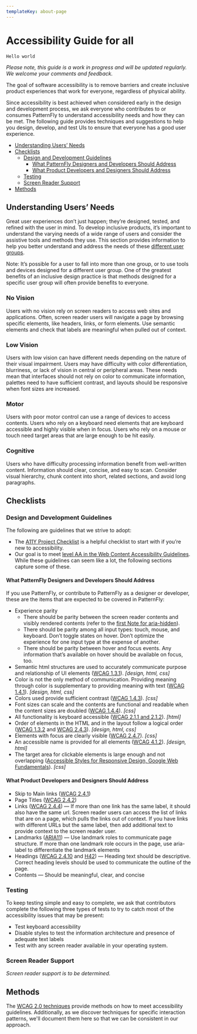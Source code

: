 ```yaml
---
templateKey: about-page
---
```

# Accessibility Guide for all

`Hello world`

_Please note, this guide is a work in progress and will be updated regularly. We welcome your comments and feedback._

The goal of software accessibility is to remove barriers and create inclusive product experiences that work for everyone, regardless of physical ability.

Since accessibility is best achieved when considered early in the design and development process, we ask everyone who contributes to or consumes PatternFly to understand accessibility needs and how they can be met. The following guide provides techniques and suggestions to help you design, develop, and test UIs to ensure that everyone has a good user experience.

* [Understanding Users’ Needs](#understanding-users-needs)
* [Checklists](#checklists)
  * [Design and Development Guidelines](#design-and-development-guidelines)
    * [What PatternFly Designers and Developers Should Address](#what-patternfly-designers-and-developers-should-address)
    * [What Product Developers and Designers Should Address](#what-product-developers-and-designers-should-address)
  * [Testing](#testing)
  * [Screen Reader Support](#screen-reader-support)
* [Methods](#methods)

## Understanding Users’ Needs

Great user experiences don’t just happen; they’re designed, tested, and refined with the user in mind. To develop inclusive products, it’s important to understand the varying needs of a wide range of users and consider the assistive tools and methods they use. This section provides information to help you better understand and address the needs of these [different user groups](https://a11yproject.com/posts/myth-accessibility-m-blind-people/).

Note: It’s possible for a user to fall into more than one group, or to use tools and devices designed for a different user group. One of the greatest benefits of an inclusive design practice is that methods designed for a specific user group will often provide benefits to everyone.

### No Vision

Users with no vision rely on screen readers to access web sites and applications. Often, screen reader users will navigate a page by browsing specific elements, like headers, links, or form elements. Use semantic elements and check that labels are meaningful when pulled out of context.

### Low Vision

Users with low vision can have different needs depending on the nature of their visual impairment. Users may have difficulty with color differentiation, blurriness, or lack of vision in central or peripheral areas. These needs mean that interfaces should not rely on color to communicate information, palettes need to have sufficient contrast, and layouts should be responsive when font sizes are increased.

### Motor

Users with poor motor control can use a range of devices to access contents. Users who rely on a keyboard need elements that are keyboard accessible and highly visible when in focus. Users who rely on a mouse or touch need target areas that are large enough to be hit easily.

### Cognitive

Users who have difficulty processing information benefit from well-written content. Information should clear, concise, and easy to scan. Consider visual hierarchy, chunk content into short, related sections, and avoid long paragraphs.

## Checklists

### Design and Development Guidelines

The following are guidelines that we strive to adopt:

* The [A11Y Project Checklist](https://a11yproject.com/checklist) is a helpful checklist to start with if you’re new to accessibility.
* Our goal is to meet [level AA in the Web Content Accessibility Guidelines](https://www.w3.org/WAI/WCAG20/quickref/?currentsidebar=%23col_customize&levels=aaa&technologies=smil%2Cpdf%2Cflash%2Csl). While these guidelines can seem like a lot, the following sections capture some of these.

#### What PatternFly Designers and Developers Should Address

If you use PatternFly, or contribute to PatternFly as a designer or developer, these are the items that are expected to be covered in PatternFly:

* Experience parity
  * There should be parity between the screen reader contents and visibly rendered contents (refer to the [first Note for aria-hidden](https://www.w3.org/TR/wai-aria/#aria-hidden)).
  * There should be parity among all input types: touch, mouse, and keyboard. Don’t toggle states on hover. Don’t optimize the experience for one input type at the expense of another.
  * There should be parity between hover and focus events. Any information that’s available on hover should be available on focus, too.
* Semantic html structures are used to accurately communicate purpose and relationship of UI elements ([WCAG 1.3.1](https://www.w3.org/WAI/WCAG20/quickref/?currentsidebar=%23col_customize&showtechniques=131#qr-content-structure-separation-programmatic)).  _\[design, html, css]_
* Color is not the only method of communication. Providing meaning through color is supplementary to providing meaning with text ([WCAG 1.4.1](https://www.w3.org/WAI/WCAG20/quickref/?currentsidebar=%23col_customize#qr-visual-audio-contrast-without-color)).  _\[design, html, css]_
* Colors used provide sufficient contrast ([WCAG 1.4.3](https://www.w3.org/WAI/WCAG20/quickref/?currentsidebar=%23col_customize#qr-visual-audio-contrast-contrast)).  _\[css]_
* Font sizes can scale and the contents are functional and readable when the content sizes are doubled ([WCAG 1.4.4](https://www.w3.org/WAI/WCAG20/quickref/?currentsidebar=%23col_customize#qr-visual-audio-contrast-scale)).  _\[css]_
* All functionality is keyboard accessible ([WCAG 2.1.1 and 2.1.2](https://www.w3.org/WAI/WCAG20/quickref/?currentsidebar=%23col_customize#keyboard-operation)).  _\[html]_
* Order of elements in the HTML and in the layout follow a logical order ([WCAG 1.3.2](https://www.w3.org/WAI/WCAG20/quickref/?currentsidebar=%23col_customize#qr-content-structure-separation-sequence) and [WCAG 2.4.3](https://www.w3.org/WAI/WCAG20/quickref/?currentsidebar=%23col_customize#qr-navigation-mechanisms-focus-order)). _\[design, html, css]_
* Elements with focus are clearly visible ([WCAG 2.4.7](https://www.w3.org/WAI/WCAG20/quickref/?currentsidebar=%23col_customize#qr-navigation-mechanisms-focus-visible)). _\[css]_
* An accessible name is provided for all elements ([WCAG 4.1.2](https://www.w3.org/WAI/WCAG20/quickref/?currentsidebar=%23col_customize&showtechniques=412#qr-ensure-compat-rsv)). _\[design, html]_
* The target area for clickable elements is large enough and not overlapping ([Accessible Styles for Responsive Design, Google Web Fundamentals](https://developers.google.com/web/fundamentals/accessibility/accessible-styles#multi-device_responsive_design)). _\[css]_

#### What Product Developers and Designers Should Address

* Skip to Main links ([WCAG 2.4.1](https://www.w3.org/WAI/WCAG20/quickref/?currentsidebar=%23col_customize#qr-navigation-mechanisms-skip))
* Page Titles ([WCAG 2.4.2](https://www.w3.org/WAI/WCAG20/quickref/?currentsidebar=%23col_customize#qr-navigation-mechanisms-title))
* Links ([WCAG 2.4.4](https://www.w3.org/WAI/WCAG20/quickref/?currentsidebar=%23col_customize#qr-navigation-mechanisms-refs)) — If more than one link has the same label, it should also have the same url. Screen reader users can access the list of links that are on a page, which pulls the links out of context. If you have links with different URLs but the same label, then add additional text to provide context to the screen reader user.
* Landmarks ([ARIA11](https://www.w3.org/TR/WCAG20-TECHS/ARIA11.html)) — Use landmark roles to communicate page structure. If more than one landmark role occurs in the page, use aria-label to differentiate the landmark elements
* Headings ([WCAG 2.4.10](https://www.w3.org/WAI/WCAG20/quickref/?currentsidebar=%23col_customize#qr-navigation-mechanisms-headings) and [H42](https://www.w3.org/TR/WCAG20-TECHS/H42.html)) — Heading text should be descriptive. Correct heading levels should be used to communicate the outline of the page.
* Contents — Should be meaningful, clear, and concise

### Testing

To keep testing simple and easy to complete, we ask that contributors complete the following three types of tests to try to catch most of the accessibility issues that may be present:

* Test keyboard accessibility
* Disable styles to test the information architecture and presence of adequate text labels
* Test with any screen reader available in your operating system.

### Screen Reader Support

_Screen reader support is to be determined._

## Methods

The [WCAG 2.0 techniques](https://www.w3.org/TR/WCAG20-TECHS/Overview.html#contents)   provide methods on how to meet accessibility guidelines. Additionally, as we discover techniques for specific interaction patterns, we'll document them here so that we can be consistent in our approach.
